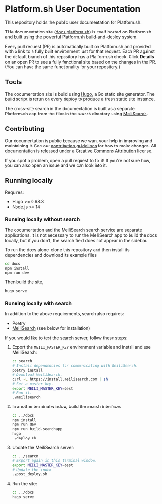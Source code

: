 # Platform.sh User Documentation

This repository holds the public user documentation for Platform.sh.

THe documentation site ([docs.platform.sh](https://docs.platform.sh/)) is itself hosted on Platform.sh
and built using the powerful Platform.sh build-and-deploy system.

Every pull request (PR) is automatically built on Platform.sh
and provided with a link to a fully built environment just for that request.
Each PR against the default branch of this repository has a Platform.sh check.
Click **Details** on an open PR to see a fully functional site based on the changes in the PR.
(You can have the same functionality for your repository.)

## Tools

The documentation site is build using [Hugo](https://gohugo.io), a Go static site generator.
The build script is rerun on every deploy to produce a fresh static site instance.

The cross-site search in the documentation is built as a separate Platform.sh app
from the files in the `search` directory using [MeiliSearch](https://www.meilisearch.com/).

## Contributing

Our documentation is public because we want your help in improving and maintaining it.
See our [contribution guidelines](CONTRIBUTING.md) for how to make changes.
All documentation is released under a [Creative Commons Attribution](LICENSE.md) license.

If you spot a problem, open a pull request to fix it!
If you're not sure how, you can also open an issue and we can look into it.

## Running locally

Requires:

* Hugo >= 0.68.3
* Node.js >= 14

### Running locally without search

The documentation and the MeiliSearch search service are separate applications.
It is not necessary to run the MeiliSearch app to build the docs locally,
but if you don't, the search field does not appear in the sidebar.

To run the docs alone, clone this repository
and then install its dependencies and download its example files:

```bash
cd docs
npm install
npm run dev
```

Then build the site,

```bash
hugo serve
```

### Running locally with search

In addition to the above requirements, search also requires:

* [Poetry](https://python-poetry.org/docs/)
* [MeiliSearch](https://www.meilisearch.com/) (see below for installation)

If you would like to test the search server, follow these steps:

1. Export the `MEILI_MASTER_KEY` environment variable and install and use MeiliSearch:

   ```bash
   cd search
   # Install dependencies for communicating with MeiliSearch.
   poetry install
   # Download MeiliSearch.
   curl -L https://install.meilisearch.com | sh
   # Set a master key.
   export MEILI_MASTER_KEY=test
   # Run it.
   ./meilisearch
    ```

2. In another terminal window, build the search interface:

   ```bash
   cd ../docs
   npm install
   npm run dev
   npm run build-searchapp
   hugo
   ./deploy.sh
   ```

3. Update the MeiliSearch server:

   ```bash
   cd ../search
   # Export again in this terminal window.
   export MEILI_MASTER_KEY=test
   # Update the index
   ./post_deploy.sh
   ```

4. Run the site:

   ```bash
   cd ../docs
   hugo serve
   ```
